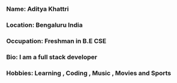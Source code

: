 <h3>Name: Aditya Khattri </h3>
<h3>Location: Bengaluru India </h3>
<h3>Occupation: Freshman in B.E CSE </h3>
<h3>Bio: I am a full stack developer </h3>
<h3>Hobbies: Learning , Coding , Music , Movies and Sports </h3>

